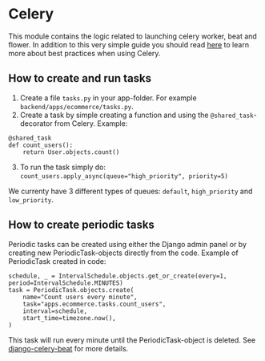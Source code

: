 # Celery

This module contains the logic related to launching celery worker, beat and flower.
In addition to this very simple guide you should read [here](https://betterprogramming.pub/python-celery-best-practices-ae182730bb81) to learn more about best practices when using Celery.

## How to create and run tasks

1. Create a file `tasks.py` in your app-folder. For example `backend/apps/ecommerce/tasks.py`.
2. Create a task by simple creating a function and using the `@shared_task`-decorator from Celery. Example:

```
@shared_task
def count_users():
    return User.objects.count()
```

3. To run the task simply do: `count_users.apply_async(queue="high_priority", priority=5)`

We currenty have 3 different types of queues: `default`, `high_priority` and `low_priority`.

## How to create periodic tasks

Periodic tasks can be created using either the Django admin panel or by creating new PeriodicTask-objects directly from the code. Example of PeriodicTask created in code:

```
schedule, _ = IntervalSchedule.objects.get_or_create(every=1, period=IntervalSchedule.MINUTES)
task = PeriodicTask.objects.create(
    name="Count users every minute",
    task="apps.ecommerce.tasks.count_users",
    interval=schedule,
    start_time=timezone.now(),
)
```

This task will run every minute until the PeriodicTask-object is deleted. See [django-celery-beat](https://django-celery-beat.readthedocs.io/en/latest/) for more details.
